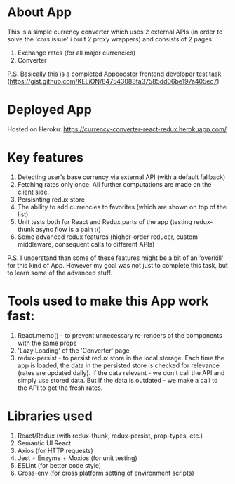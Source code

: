 # About App
This is a simple currency converter which uses 2 external APIs (in order to solve the 'cors issue' i built 2 proxy wrappers) and consists of 2 pages:
1. Exchange rates (for all major currencies)
2. Converter 

P.S. Basically this is a completed Appbooster frontend developer test task (https://gist.github.com/KELiON/847543083fa37585dd06be197a405ec7)

# Deployed App
Hosted on Heroku: https://currency-converter-react-redux.herokuapp.com/

# Key features
1. Detecting user's base currency via external API (with a default fallback)
2. Fetching rates only once. All further computations are made on the client side.
3. Persisnting redux store
4. The ability to add currencies to favorites (which are shown on top of the list)
5. Unit tests both for React and Redux parts of the app (testing redux-thunk async flow is a pain :()
6. Some advanced redux features (higher-order reducer, custom middleware, consequent calls to different APIs)

P.S. I understand than some of these features might be a bit of an 'overkill' for this kind of App. However my goal was not just to complete this task, but to learn some of the advanced stuff.


# Tools used to make this App work fast:
1. React.memo() - to prevent unnecessary re-renders of the components with the same props
2. 'Lazy Loading' of the 'Converter' page
3. redux-persist - to persist redux store in the local storage.
Each time the app is loaded, the data in the persisted store is checked for relevance (rates are updated daily).
If the data relevant - we don't call the API and simply use stored data.
But if the data is outdated - we make a call to the API to get the fresh rates.


# Libraries used
1. React/Redux (with redux-thunk, redux-persist, prop-types, etc.)
2. Semantic UI React
3. Axios (for HTTP requests)
4. Jest + Enzyme + Moxios (for unit testing)
5. ESLint (for better code style)
6. Cross-env (for cross platform setting of environment scripts)
